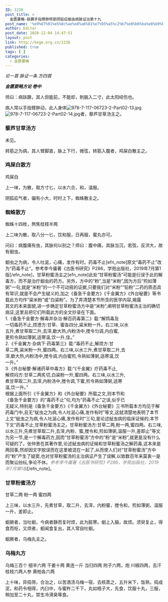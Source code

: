 ```yaml
---
ID: 1238
post_title: >
  金匮要略·趺蹶手指臂肿转筋阴狐疝蛔虫病脉证治第十九
post_name: '%e9%87%91%e5%8c%ae%e8%a6%81%e7%95%a5%c2%b7%e8%b6%ba%e8%b9%b6%e6%89%8b%e6%8c%87%e8%87%82%e8%82%bf%e8%bd%ac%e7%ad%8b%e9%98%b4%e7%8b%90%e7%96%9d%e8%9b%94%e8%99%ab%e7%97%85%e8%84%89%e8%af%81%e6%b2%bb'
author: Editor
post_date: 2020-12-04 14:47:51
layout: post
link: http://kege.org.cn/1238
published: true
tags: [ ]
categories:
  - 金匮要略
---
```

<!-- wp:paragraph -->
<p><em><span class="has-inline-color has-secondary-color">论一首 脉证一条 方四首</span></em></p>
<!-- /wp:paragraph -->

<!-- wp:paragraph -->
<p><strong><em>金匮要略方论 卷中</em></strong></p>
<!-- /wp:paragraph -->

<!-- wp:paragraph -->
<p>师曰：病趺蹶，其人但能前，不能却，刺腨入二寸，此太阳经伤也。</p>
<!-- /wp:paragraph -->

<!-- wp:paragraph -->
<p>病人常以手指臂肿动，此人身体<img src="https://rwzyzs.ipmph.com/epub/5c34535e7d1e77bf85212dc1/OEBPS/Images/978-7-117-06723-2-Part02-13.jpg" alt="978-7-117-06723-2-Part02-13.jpg" /><img src="https://rwzyzs.ipmph.com/epub/5c34535e7d1e77bf85212dc1/OEBPS/Images/978-7-117-06723-2-Part02-14.jpg" alt="978-7-117-06723-2-Part02-14.jpg" />者，藜芦甘草汤主之。</p>
<!-- /wp:paragraph -->

<!-- wp:heading {"level":3} -->
<h3 id="hanvon_toc_208"><strong>藜芦甘草汤</strong>方</h3>
<!-- /wp:heading -->

<!-- wp:paragraph -->
<p>未见。</p>
<!-- /wp:paragraph -->

<!-- wp:paragraph -->
<p>转筋之为病，其人臂脚直，脉上下行，微弦，转筋入腹者，鸡屎白散主之。</p>
<!-- /wp:paragraph -->

<!-- wp:heading {"level":3} -->
<h3 id="hanvon_toc_209"><strong>鸡屎白散</strong>方</h3>
<!-- /wp:heading -->

<!-- wp:paragraph -->
<p>鸡屎白</p>
<!-- /wp:paragraph -->

<!-- wp:paragraph -->
<p>上一味，为散，取方寸匕，以水六合，和，温服。</p>
<!-- /wp:paragraph -->

<!-- wp:paragraph -->
<p>阴狐疝气者，偏有小大，时时上下，蜘蛛散主之。</p>
<!-- /wp:paragraph -->

<!-- wp:heading {"level":3} -->
<h3 id="hanvon_toc_210"><strong>蜘蛛散</strong>方</h3>
<!-- /wp:heading -->

<!-- wp:paragraph -->
<p>蜘蛛十四枚，熬焦桂枝半两</p>
<!-- /wp:paragraph -->

<!-- wp:paragraph -->
<p>上二味为散，取八分一匕，饮和服，日再服，蜜丸亦可。</p>
<!-- /wp:paragraph -->

<!-- wp:paragraph -->
<p>问曰：病腹痛有虫，其脉何以别之？师曰：腹中痛，其脉当沉，若弦，反洪大，故有蛔虫。</p>
<!-- /wp:paragraph -->

<!-- wp:paragraph -->
<p>蛔虫之为病，令人吐涎，心痛，发作有时。药毒不止[efn_note]原文“毒药不止”改为“药毒不止”。参考李今庸著《古医书研究》P286，学苑出版社，2019年7月第1版[/efn_note]，甘草粉蜜汤主之[efn_note]此处“甘草粉蜜汤”可能是衍误于此的解毒方，而不是治疗蛔虫的药方。另外，方中的“粉”,当是“米粉”,因为方后“煎如薄粥”一句,就是“米粉”的一个不可动摇的证据,只要我们对“米粉”“铅粉”二药的质态具有常识,就是不会产生疑义的,加之《备急千金要方》《千金翼方》《外台秘要》等书载此方均作“粱米粉”或“白粱粉”。为了弄清楚本节所含的医学内容,揭露<br />其文的本来面貌,进一步确定甘草粉蜜汤方中是“米粉”,阐明甘草粉蜜汤主治的确切病证,这里且把它们所载此方的全文抄录在下面。<br />1.《备急千金要方·解毒并杂治·解百药毒第二》载:“解鸩毒及<br />一切毒药不止,烦懑方:甘草、蜜各四分,粱米粉一升。右三味,以水<br />五升,煮甘草取二升,去滓,歇大热,内粉汤中,搅令匀调,内白蜜,<br />更煎令熟如薄粥,适寒温,饮一升,佳。”<br />2.《千金翼方·杂病下·药毒第三》载:“毒药不止,解烦方:甘<br />草二两,粱米粉一升,蜜四两。右三味,以水三升,煮甘草取二升,去<br />滓,歇大热,内粉汤中,搅令调,内白蜜煎,令熟如薄粥,适寒温,饮<br />一升。”<br />3.《外台秘要·解诸药草中毒方》载:“《千金翼》疗药毒不止,<br />解烦闷方:甘草二两炙切,白粱粉一升,蜜四两。右三味,以水三升,<br />煮甘草取二升,去滓,内粉汤中,搅令调,下蜜,煎令熟如薄粥,适寒<br />温,饮一升。”<br />根据上面所引《千金翼方》和《外台秘要》所载之文,则本节和<br />《备急千金要方》的“毒药不止”句,均为“药毒不止”之误,似乎已<br />无疑义,特别是《备急千金要方》《千金翼方》《外台秘要》三书所载本方均见于解药毒门中,且无“蚘虫之为病,令人吐涎心痛,发作有时”等文,这就清楚地表明了本节上文“蚘虫之为病,令人吐涎心痛,发作有时”三句,是论述蚘虫病的临床证候的;本节下文“药毒不止,甘草粉蜜汤主之。甘草粉蜜汤方:甘草二两,粉一两,蜜四两。右三味,以水三升,先煮甘草取二升,去滓,内粉、蜜,搅令和,煎如薄粥,温服一升,差即止”等文为另一节,是一个解毒药方,因而“甘草粉蜜汤”方中的“粉”是“米粉”,就更是没有什么可疑的了。张仲景在其著作里,论述蚘虫病的证候和甘草粉蜜汤之解药毒,这本来是两回事,然却因文字脱误而在这里被混在一起了,从而使人们对“甘草粉蜜汤”方中的“粉”产生了疑窦,也对甘草粉蜜汤的主治病证产生了误解,以致数百年来莫衷一是而聚讼纷纭,争论不休。<span style="color: #808080;"><em>参考李今庸著《古医书研究》P286，学苑出版社，2019年7月第1版</em></span>[/efn_note]。</p>
<!-- /wp:paragraph -->

<!-- wp:heading {"level":3} -->
<h3 id="hanvon_toc_211"><strong>甘草粉蜜汤</strong>方</h3>
<!-- /wp:heading -->

<!-- wp:paragraph -->
<p>甘草二两 粉一两 蜜四两</p>
<!-- /wp:paragraph -->

<!-- wp:paragraph -->
<p>上三味，以水三升，先煮甘草，取二升，去滓，内粉蜜，搅令和，煎如薄粥，温服一升，差即止。</p>
<!-- /wp:paragraph -->

<!-- wp:paragraph -->
<p>蛔厥者，当吐蛔，今病者静而复时烦，此为脏寒。蛔上入膈，故烦。须臾复止，得食而呕，又烦者，蛔闻食复出，其人常自吐蛔。</p>
<!-- /wp:paragraph -->

<!-- wp:paragraph -->
<p>蛔厥者，乌梅丸主之。</p>
<!-- /wp:paragraph -->

<!-- wp:heading {"level":3} -->
<h3 id="hanvon_toc_212"><strong>乌梅丸</strong>方</h3>
<!-- /wp:heading -->

<!-- wp:paragraph -->
<p>乌梅三百个 细辛六两 干姜十两 黄连一斤 当归四两 附子六两，炮 川椒四两，去汗 桂枝六两人参 黄柏各六两</p>
<!-- /wp:paragraph -->

<!-- wp:paragraph -->
<p>上十味，异捣筛，合治之，以苦酒渍乌梅一宿，去核蒸之，五升米下，饭熟，捣成泥，和药令相得，内臼中，与蜜杵二千下，丸如梧子大，先食，饮服十丸，三服，稍加至二十丸，禁生冷滑臭等食。</p>
<!-- /wp:paragraph -->